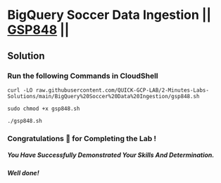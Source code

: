 # BigQuery Soccer Data Ingestion || [GSP848](https://www.cloudskillsboost.google/focuses/23114?parent=catalog) ||

## Solution 

### Run the following Commands in CloudShell

```
curl -LO raw.githubusercontent.com/QUICK-GCP-LAB/2-Minutes-Labs-Solutions/main/BigQuery%20Soccer%20Data%20Ingestion/gsp848.sh

sudo chmod +x gsp848.sh

./gsp848.sh
```

### Congratulations 🎉 for Completing the Lab !

##### *You Have Successfully Demonstrated Your Skills And Determination.*

#### *Well done!*
